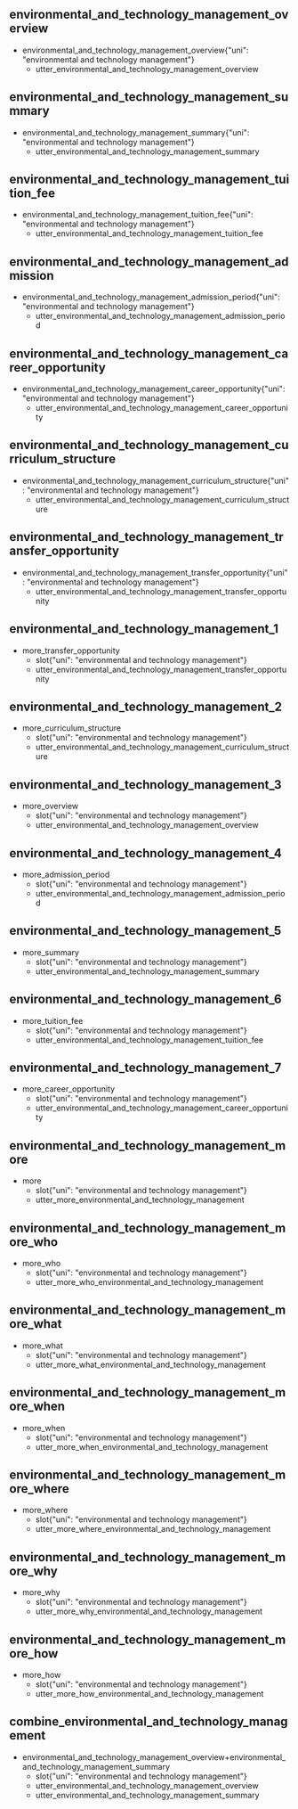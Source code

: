 ## environmental_and_technology_management_overview
* environmental_and_technology_management_overview{"uni": "environmental and technology management"}
    - utter_environmental_and_technology_management_overview

## environmental_and_technology_management_summary
* environmental_and_technology_management_summary{"uni": "environmental and technology management"}
    - utter_environmental_and_technology_management_summary

## environmental_and_technology_management_tuition_fee
* environmental_and_technology_management_tuition_fee{"uni": "environmental and technology management"}
    - utter_environmental_and_technology_management_tuition_fee

## environmental_and_technology_management_admission
* environmental_and_technology_management_admission_period{"uni": "environmental and technology management"}
    - utter_environmental_and_technology_management_admission_period

## environmental_and_technology_management_career_opportunity
* environmental_and_technology_management_career_opportunity{"uni": "environmental and technology management"}
    - utter_environmental_and_technology_management_career_opportunity

## environmental_and_technology_management_curriculum_structure
* environmental_and_technology_management_curriculum_structure{"uni": "environmental and technology management"}
    - utter_environmental_and_technology_management_curriculum_structure

## environmental_and_technology_management_transfer_opportunity
* environmental_and_technology_management_transfer_opportunity{"uni": "environmental and technology management"}
    - utter_environmental_and_technology_management_transfer_opportunity

## environmental_and_technology_management_1
* more_transfer_opportunity
    - slot{"uni": "environmental and technology management"}
    - utter_environmental_and_technology_management_transfer_opportunity

## environmental_and_technology_management_2
* more_curriculum_structure
    - slot{"uni": "environmental and technology management"}
    - utter_environmental_and_technology_management_curriculum_structure

## environmental_and_technology_management_3
* more_overview
    - slot{"uni": "environmental and technology management"}
    - utter_environmental_and_technology_management_overview

## environmental_and_technology_management_4
* more_admission_period
    - slot{"uni": "environmental and technology management"}
    - utter_environmental_and_technology_management_admission_period

## environmental_and_technology_management_5
* more_summary
    - slot{"uni": "environmental and technology management"}
    - utter_environmental_and_technology_management_summary

## environmental_and_technology_management_6
* more_tuition_fee
    - slot{"uni": "environmental and technology management"}
    - utter_environmental_and_technology_management_tuition_fee

## environmental_and_technology_management_7
* more_career_opportunity
    - slot{"uni": "environmental and technology management"}
    - utter_environmental_and_technology_management_career_opportunity

## environmental_and_technology_management_more
* more
    - slot{"uni": "environmental and technology management"}
    - utter_more_environmental_and_technology_management

## environmental_and_technology_management_more_who
* more_who
    - slot{"uni": "environmental and technology management"}
    - utter_more_who_environmental_and_technology_management

## environmental_and_technology_management_more_what
* more_what
    - slot{"uni": "environmental and technology management"}
    - utter_more_what_environmental_and_technology_management

## environmental_and_technology_management_more_when
* more_when
    - slot{"uni": "environmental and technology management"}
    - utter_more_when_environmental_and_technology_management

## environmental_and_technology_management_more_where
* more_where
    - slot{"uni": "environmental and technology management"}
    - utter_more_where_environmental_and_technology_management

## environmental_and_technology_management_more_why
* more_why
    - slot{"uni": "environmental and technology management"}
    - utter_more_why_environmental_and_technology_management

## environmental_and_technology_management_more_how
* more_how
    - slot{"uni": "environmental and technology management"}
    - utter_more_how_environmental_and_technology_management

## combine_environmental_and_technology_management
* environmental_and_technology_management_overview+environmental_and_technology_management_summary
    - slot{"uni": "environmental and technology management"}
    - utter_environmental_and_technology_management_overview
    - utter_environmental_and_technology_management_summary
